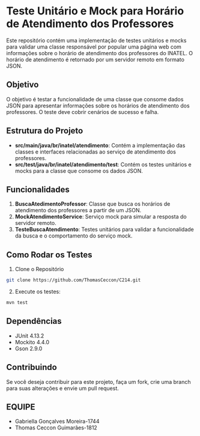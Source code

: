 # Teste Unitário e Mock para Horário de Atendimento dos Professores

Este repositório contém uma implementação de testes unitários e mocks para validar uma classe responsável por popular uma página web com informações sobre o horário de atendimento dos professores do INATEL. O horário de atendimento é retornado por um servidor remoto em formato JSON.

## Objetivo

O objetivo é testar a funcionalidade de uma classe que consome dados JSON para apresentar informações sobre os horários de atendimento dos professores. O teste deve cobrir cenários de sucesso e falha.

## Estrutura do Projeto

- **src/main/java/br/inatel/atendimento**: Contém a implementação das classes e interfaces relacionadas ao serviço de atendimento dos professores.
- **src/test/java/br/inatel/atendimento/test**: Contém os testes unitários e mocks para a classe que consome os dados JSON.

## Funcionalidades

1. **BuscaAtedimentoProfessor**: Classe que busca os horários de atendimento dos professores a partir de um JSON.
2. **MockAtendimentoService**: Serviço mock para simular a resposta do servidor remoto.
3. **TesteBuscaAtendimento**: Testes unitários para validar a funcionalidade da busca e o comportamento do serviço mock.

## Como Rodar os Testes
1. Clone o Repositório
```bash 
git clone https://github.com/ThomasCeccon/C214.git
````
2. Execute os testes:
```bash 
mvn test
````

## Dependências
- JUnit 4.13.2
- Mockito 4.4.0
- Gson 2.9.0

## Contribuindo
Se você deseja contribuir para este projeto, faça um fork, crie uma branch para suas alterações e envie um pull request.

## EQUIPE
- Gabriella Gonçalves Moreira-1744
- Thomas Ceccon Guimarães-1812
